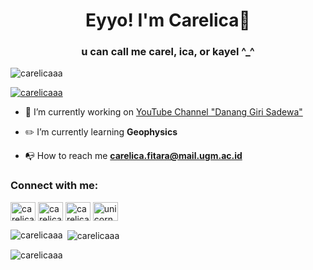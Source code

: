 <h1 align="center">Eyyo! I'm Carelica👋</h1>
<h3 align="center">u can call me carel, ica, or kayel ^_^</h3>

<p align="left"> <img src="https://komarev.com/ghpvc/?username=carelicaaa&label=Profile%20views&color=0e75b6&style=flat" alt="carelicaaa" /> </p>

<p align="left"> <a href="https://github.com/ryo-ma/github-profile-trophy"><img src="https://github-profile-trophy.vercel.app/?username=carelicaaa" alt="carelicaaa" /></a> </p>

- 🎥 I’m currently working on [YouTube Channel "Danang Giri Sadewa"](https://www.youtube.com/user/Danang481)

- ✏️ I’m currently learning **Geophysics**

- 📭 How to reach me **carelica.fitara@mail.ugm.ac.id**

<h3 align="left">Connect with me:</h3>
<p align="left">
<a href="https://linkedin.com/in/carelica fitara" target="blank"><img align="center" src="https://raw.githubusercontent.com/rahuldkjain/github-profile-readme-generator/master/src/images/icons/Social/linked-in-alt.svg" alt="carelica fitara" height="30" width="40" /></a>
<a href="https://instagram.com/carelicaaa" target="blank"><img align="center" src="https://raw.githubusercontent.com/rahuldkjain/github-profile-readme-generator/master/src/images/icons/Social/instagram.svg" alt="carelicaaa" height="30" width="40" /></a>
<a href="https://www.youtube.com/c/carelica fitara" target="blank"><img align="center" src="https://raw.githubusercontent.com/rahuldkjain/github-profile-readme-generator/master/src/images/icons/Social/youtube.svg" alt="carelica fitara" height="30" width="40" /></a>
<a href="https://discord.gg/unicorn#0434" target="blank"><img align="center" src="https://raw.githubusercontent.com/rahuldkjain/github-profile-readme-generator/master/src/images/icons/Social/discord.svg" alt="unicorn#0434" height="30" width="40" /></a>
</p>

<p><img align="left" src="https://github-readme-stats.vercel.app/api/top-langs?username=carelicaaa&show_icons=true&locale=en&layout=compact" alt="carelicaaa" /></p>

<p>&nbsp;<img align="center" src="https://github-readme-stats.vercel.app/api?username=carelicaaa&show_icons=true&locale=en" alt="carelicaaa" /></p>

<p><img align="center" src="https://github-readme-streak-stats.herokuapp.com/?user=carelicaaa&" alt="carelicaaa" /></p>
